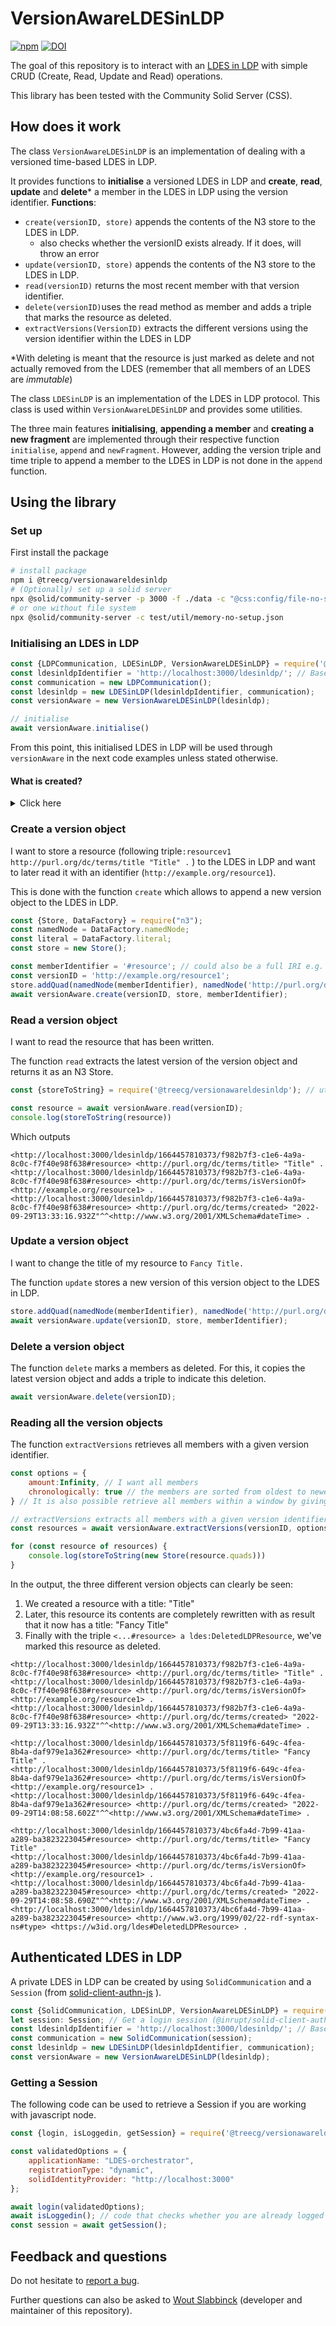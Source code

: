 # VersionAwareLDESinLDP

[![npm](https://img.shields.io/npm/v/@treecg/versionawareldesinldp)](https://www.npmjs.com/package/@treecg/versionawareldesinldp)
[![DOI](https://zenodo.org/badge/DOI/10.5281/zenodo.7234294.svg)](https://doi.org/10.5281/zenodo.7234294)



The goal of this repository is to interact with an [LDES in LDP](https://woutslabbinck.github.io/LDESinLDP/index.html) with simple CRUD (Create, Read, Update and Read) operations.

This library has been tested with the Community Solid Server (CSS).

## How does it work

The class `VersionAwareLDESinLDP` is an implementation of dealing with a versioned time-based LDES in LDP.

It provides functions to **initialise** a versioned LDES in LDP and **create**, **read**, **update** and **delete**\* a member in the LDES in LDP using the version identifier.
**Functions**:

* `create(versionID, store)` appends the contents of the N3 store to the LDES in LDP.
  * also checks whether the versionID exists already. If it does, will throw an error
* `update(versionID, store)` appends the contents of the N3 store to the LDES in LDP.
* `read(versionID)` returns the most recent member with that version identifier.
* `delete(versionID)`uses the read method as member and adds a triple that marks the resource as deleted.
* `extractVersions(VersionID)` extracts the different versions using the version identifier within the LDES in LDP

\*With deleting is meant that the resource is just marked as delete and not actually removed from the LDES (remember that all members of an LDES are *immutable*)

The class `LDESinLDP` is an implementation of the LDES in LDP protocol.  This class is used within `VersionAwareLDESinLDP` and provides some utilities.

The three main features **initialising**, **appending a member** and **creating a new fragment** are implemented through their respective function `initialise`, `append` and `newFragment`.
However, adding the version triple and time triple to append a member to the LDES in LDP is not done in the `append` function.

## Using the library

### Set up

First install the package

```bash
# install package
npm i @treecg/versionawareldesinldp
# (Optionally) set up a solid server
npx @solid/community-server -p 3000 -f ./data -c "@css:config/file-no-setup.json"
# or one without file system
npx @solid/community-server -c test/util/memory-no-setup.json
```

### Initialising an LDES in LDP

```javascript
const {LDPCommunication, LDESinLDP, VersionAwareLDESinLDP} = require('@treecg/versionawareldesinldp');
const ldesinldpIdentifier = 'http://localhost:3000/ldesinldp/'; // Base URL of the LDES in LDP 
const communication = new LDPCommunication();
const ldesinldp = new LDESinLDP(ldesinldpIdentifier, communication);
const versionAware = new VersionAwareLDESinLDP(ldesinldp);

// initialise
await versionAware.initialise()
```

From this point, this initialised LDES in LDP will be used through `versionAware`  in the next code examples unless stated otherwise.

#### What is created?

<details>
<summary>Click here</summary>

```
- localhost:3000/
 |- ldesinldp/
  |- {timestamp}/
```

In the container at URL `http://localhost:3000/`, the `ldesinldp` is created.
Furthermore, the ldes is described in there in that container. Which can be verified by sending a `GET` request

```sh
curl http://localhost:3000/ldesinldp/
```

```turtle
@prefix dc: <http://purl.org/dc/terms/> .
@prefix dcat: <http://www.w3.org/ns/dcat#> .
@prefix ldp: <http://www.w3.org/ns/ldp#> .
@prefix rdf: <http://www.w3.org/1999/02/22-rdf-syntax-ns#> .
@prefix tree: <https://w3id.org/tree#> .
@prefix xsd: <http://www.w3.org/2001/XMLSchema#> .


<http://localhost:3000/ldesinldp/> dc:modified "2022-09-29T13:23:30.000Z"^^xsd:dateTime ;
    rdf:type ldp:BasicContainer , ldp:Container , ldp:Resource , tree:Node ;
    ldp:contains <http://localhost:3000/ldesinldp/1664457810373/> ;
    ldp:inbox <http://localhost:3000/ldesinldp/1664457810373/> ;
    tree:relation [
        rdf:type tree:GreaterThanOrEqualToRelation ;
        tree:node <http://localhost:3000/ldesinldp/1664457810373/> ;
        tree:path dc:created ;
        tree:value "2022-09-29T13:23:30.373Z"^^xsd:dateTime
    ] .
    tree:viewDescription <http://localhost:3000/ldesinldp/#ViewDescription> .

<http://localhost:3000/ldesinldp/#EventStream> rdf:type <https://w3id.org/ldes#EventStream> ;
    ldes:timestampPath dc:created ;
    ldes:versionOfPath dc:isVersionOf ;
    tree:view <http://localhost:3000/ldesinldp/> .
    
<http://localhost:3000/ldesinldp/#ViewDescription> rdf:type tree:ViewDescription ;
    dcat:endpointURL <http://localhost:3000/ldesinldp/> ;
    dcat:servesDataset <http://localhost:3000/ldesinldp/#EventStream> ;
    ldes:managedBy <http://localhost:3000/ldesinldp/#LDESinLDPClient> .

<http://localhost:3000/ldesinldp/#LDESinLDPClient> rdf:type ldes:LDESinLDPClient ;
    ldes:bucketizeStrategy <http://localhost:3000/ldesinldp/#BucketizeStrategy> .
    
<http://localhost:3000/ldesinldp/#BucketizeStrategy> rdf:type ldes:BucketizeStrategy ;
    ldes:bucketType ldes:timestampFragmentation ;
    tree:path dc:created .
```
</details>

### Create a version object

I want to store a resource (following triple`:resourcev1 http://purl.org/dc/terms/title "Title" .` ) to the LDES in LDP and want to later read it with an identifier (`http://example.org/resource1`).

This is done with the function `create` which allows to append a new version object to the LDES in LDP.

```javascript
const {Store, DataFactory} = require("n3");
const namedNode = DataFactory.namedNode;
const literal = DataFactory.literal;
const store = new Store();

const memberIdentifier = '#resource'; // could also be a full IRI e.g. http://example.org/resource1v1 
const versionID = 'http://example.org/resource1';
store.addQuad(namedNode(memberIdentifier), namedNode('http://purl.org/dc/terms/title'), literal('Title'));
await versionAware.create(versionID, store, memberIdentifier);
```

### Read a version object

I want to read the resource that has been written.

The function `read` extracts the latest version of the version object and returns it as an N3 Store.

```javascript
const {storeToString} = require('@treecg/versionawareldesinldp'); // utility function to convert a Store to a string

const resource = await versionAware.read(versionID);
console.log(storeToString(resource))
```

Which outputs

```turtle
<http://localhost:3000/ldesinldp/1664457810373/f982b7f3-c1e6-4a9a-8c0c-f7f40e98f638#resource> <http://purl.org/dc/terms/title> "Title" .
<http://localhost:3000/ldesinldp/1664457810373/f982b7f3-c1e6-4a9a-8c0c-f7f40e98f638#resource> <http://purl.org/dc/terms/isVersionOf> <http://example.org/resource1> .
<http://localhost:3000/ldesinldp/1664457810373/f982b7f3-c1e6-4a9a-8c0c-f7f40e98f638#resource> <http://purl.org/dc/terms/created> "2022-09-29T13:33:16.932Z"^^<http://www.w3.org/2001/XMLSchema#dateTime> .
```

### Update a version object

I want to change the title of my resource to `Fancy Title.`

The function `update` stores a new version of this version object to the LDES in LDP.

```javascript
store.addQuad(namedNode(memberIdentifier), namedNode('http://purl.org/dc/terms/title'), literal('Fancy Title'));
await versionAware.update(versionID, store, memberIdentifier);
```

### Delete a version object

The function `delete` marks a members as deleted. 
For this, it copies the latest version object and adds a triple to indicate this deletion.

```javascript
await versionAware.delete(versionID);
```

### Reading all the version objects 

The function `extractVersions` retrieves all members with a given version identifier. 

```javascript
const options = {
    amount:Infinity, // I want all members
    chronologically: true // the members are sorted from oldest to newest
} // It is also possible retrieve all members within a window by giving a `startDate` and `endDate` argument

// extractVersions extracts all members with a given version identifier constrained by the options
const resources = await versionAware.extractVersions(versionID, options)

for (const resource of resources) {
    console.log(storeToString(new Store(resource.quads)))
}
```

In the output, the three different version objects can clearly be seen:

1. We created a resource with a title: "Title"
2. Later, this resource its contents are completely rewritten with as result that it now has a title: "Fancy Title"
3. Finally with the triple `<...#resource> a ldes:DeletedLDPResource`, we've marked this resource as deleted.

```turtle
<http://localhost:3000/ldesinldp/1664457810373/f982b7f3-c1e6-4a9a-8c0c-f7f40e98f638#resource> <http://purl.org/dc/terms/title> "Title" .
<http://localhost:3000/ldesinldp/1664457810373/f982b7f3-c1e6-4a9a-8c0c-f7f40e98f638#resource> <http://purl.org/dc/terms/isVersionOf> <http://example.org/resource1> .
<http://localhost:3000/ldesinldp/1664457810373/f982b7f3-c1e6-4a9a-8c0c-f7f40e98f638#resource> <http://purl.org/dc/terms/created> "2022-09-29T13:33:16.932Z"^^<http://www.w3.org/2001/XMLSchema#dateTime> .

<http://localhost:3000/ldesinldp/1664457810373/5f8119f6-649c-4fea-8b4a-daf979e1a362#resource> <http://purl.org/dc/terms/title> "Fancy Title" .
<http://localhost:3000/ldesinldp/1664457810373/5f8119f6-649c-4fea-8b4a-daf979e1a362#resource> <http://purl.org/dc/terms/isVersionOf> <http://example.org/resource1> .
<http://localhost:3000/ldesinldp/1664457810373/5f8119f6-649c-4fea-8b4a-daf979e1a362#resource> <http://purl.org/dc/terms/created> "2022-09-29T14:08:58.602Z"^^<http://www.w3.org/2001/XMLSchema#dateTime> .

<http://localhost:3000/ldesinldp/1664457810373/4bc6fa4d-7b99-41aa-a289-ba3823223045#resource> <http://purl.org/dc/terms/title> "Fancy Title" .
<http://localhost:3000/ldesinldp/1664457810373/4bc6fa4d-7b99-41aa-a289-ba3823223045#resource> <http://purl.org/dc/terms/isVersionOf> <http://example.org/resource1> .
<http://localhost:3000/ldesinldp/1664457810373/4bc6fa4d-7b99-41aa-a289-ba3823223045#resource> <http://purl.org/dc/terms/created> "2022-09-29T14:08:58.690Z"^^<http://www.w3.org/2001/XMLSchema#dateTime> .
<http://localhost:3000/ldesinldp/1664457810373/4bc6fa4d-7b99-41aa-a289-ba3823223045#resource> <http://www.w3.org/1999/02/22-rdf-syntax-ns#type> <https://w3id.org/ldes#DeletedLDPResource> .
```

## Authenticated LDES in LDP

A private LDES in LDP can be created by using `SolidCommunication` and a `Session` (from [solid-client-authn-js](https://github.com/inrupt/solid-client-authn-js) ).

```javascript
const {SolidCommunication, LDESinLDP, VersionAwareLDESinLDP} = require('@treecg/versionawareldesinldp');
let session: Session; // Get a login session (@inrupt/solid-client-authn-node or @inrupt/solid-client-authn-browser)
const ldesinldpIdentifier = 'http://localhost:3000/ldesinldp/'; // Base URL of the LDES in LDP 
const communication = new SolidCommunication(session);
const ldesinldp = new LDESinLDP(ldesinldpIdentifier, communication);
const versionAware = new VersionAwareLDESinLDP(ldesinldp);
```

### Getting a Session

The following code can be used to retrieve a Session if you are working with javascript node.

```javascript
const {login, isLoggedin, getSession} = require('@treecg/versionawareldesinldp')

const validatedOptions = {
    applicationName: "LDES-orchestrator",
    registrationType: "dynamic",
    solidIdentityProvider: "http://localhost:3000"
};

await login(validatedOptions);
await isLoggedin(); // code that checks whether you are already logged in
const session = await getSession();
```

## Feedback and questions

Do not hesitate to [report a bug](https://github.com/woutslabbinck/VersionAwareLDESinLDP/issues).

Further questions can also be asked to [Wout Slabbinck](mailto:wout.slabbinck@ugent.be) (developer and maintainer of this repository).
